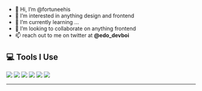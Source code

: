 - 👋 Hi, I’m @fortuneehis
- 👀 I’m interested in anything design and frontend
- 🌱 I’m currently learning ...
- 💞️ I’m looking to collaborate on anything frontend
- 📫 reach out to me on twitter at __@edo_devboi__

## 💻 Tools I Use

![](https://img.shields.io/badge/Code-React-informational?style=flat&logo=React&logoColor=white&color=7f5af0)
![](https://img.shields.io/badge/Code-Next.js-informational?style=flat&logo=Next.js&logoColor=white&color=7f5af0)
![](https://img.shields.io/badge/Code-TypeScript-informational?style=flat&logo=TypeScript&logoColor=white&color=7f5af0)
![](https://img.shields.io/badge/Code-JavaScript-informational?style=flat&logo=JavaScript&logoColor=white&color=7f5af0)
![](https://img.shields.io/badge/Code-Sass-informational?style=flat&logo=Sass&logoColor=white&color=7f5af0)
![](https://img.shields.io/badge/Code-Node-informational?style=flat&logo=Node.js&logoColor=white&color=7f5af0)

---

